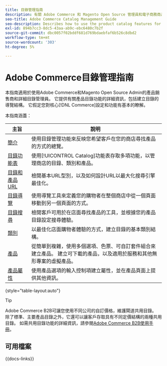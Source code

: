 ```yaml
---
title: 目錄管理指南
description: 有關 Adobe Commerce 和 Magento Open Source 管理員和電子商務商品企劃人員適用的產品目錄功能的綜合資訊。
seo-title: Adobe Commerce Catalog Management Guide
seo-description: Describes how to use the product catalog features for Adobe Commerce and Magento Open Source.
exl-id: 894b7cc3-8dc5-43aa-ab9c-ebc6480c7b2f
source-git-commit: dbc0057f02bddf681d769bdaebfaf6b526c8dbd2
workflow-type: tm+mt
source-wordcount: '303'
ht-degree: 5%

---
```


# Adobe Commerce目錄管理指南

本指南適用於使用Adobe Commerce和Magento Open Source Admin的產品銷售商和詳細目錄管理員。 它提供有關產品目錄功能的詳細資訊，包括建立目錄的導覽結構。 它假定您對核心[!DNL Commerce]設定和功能有基本的瞭解。

本指南涵蓋：

| 主旨 | 說明 |
| ------- | ----------- |
| [簡介](introduction.md) | 使用目錄管理功能來反映您希望客戶在您的商店尋找產品的方式的總覽。 |
| [目錄功能表](catalog-menu.md) | 使用[!UICONTROL Catalog]功能表存取多項功能，以管理商店的目錄、類別和產品。 |
| [目錄和產品URL](catalog-urls.md) | 檢閱基本URL型別，以及如何設計URL以最大化搜尋引擎最佳化。 |
| [目錄導覽](navigation.md) | 使用導覽工具來定義您的購物者在整個商店中從一個頁面移動到另一個頁面的方式。 |
| [目錄搜尋](search.md) | 檢閱客戶可用於在店面尋找產品的工具，並根據您的產品目錄設定搜尋體驗。 |
| [類別](categories.md) | 以最佳化店面購物者體驗的方式，建立目錄的基本類別結構。 |
| [產品](products-list.md) | 從簡單到複雜，使用多個選項、色票、可自訂套件組合來建立產品。 建立可下載的產品，以及適用於服務和其他無形專案的虛擬產品。 |
| [產品屬性](product-attributes.md) | 使用產品選項的輸入控制項建立屬性，並在產品頁面上提供其他資訊。 |

{style="table-layout:auto"}

>[!TIP]
>
>Adobe Commerce B2B可讓您使用不同公司的自訂價格，維護閘道共用目錄。 除了標準、主要產品目錄之外，它還可以讓客戶存取具有不同定價結構的兩種共用目錄。 如需共用目錄功能的詳細資訊，請參閱[Adobe Commerce B2B使用手冊](../b2b/catalog-shared.md)。

## 可用檔案

{{docs-links}}
